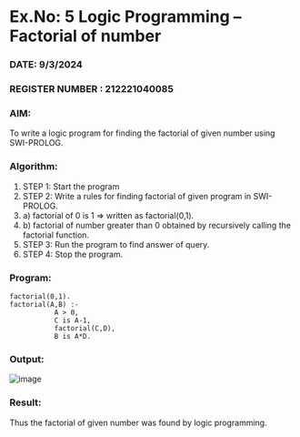 # Ex.No: 5   Logic Programming – Factorial of number   
### DATE:  9/3/2024                                                                          
### REGISTER NUMBER : 212221040085
### AIM: 
To  write  a logic program for finding the factorial of given number using SWI-PROLOG. 
### Algorithm:
1. STEP 1: Start the program
2. STEP 2:  Write a rules for finding factorial of given program in SWI-PROLOG.
3.   a)	factorial of 0 is 1 => written as factorial(0,1).
4.   b)	factorial of number greater than 0 obtained by recursively calling the factorial    function.
5. STEP 3: Run the program  to find answer of  query.
6. STEP 4: Stop the program.

### Program:
```
factorial(0,1).
factorial(A,B) :-  
           A > 0, 
           C is A-1,
           factorial(C,D),
           B is A*D.
```


### Output:

![image](https://github.com/skiruthika648/AI_Lab_2023-24/assets/128348968/6b99168c-a381-4df2-ae82-0f4bf7ae0680)


### Result:
Thus the factorial of given number was found by logic programming. 
